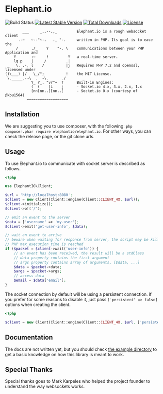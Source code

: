 # Elephant.io

![Build Status](https://github.com/ElephantIO/elephant.io/actions/workflows/continuous-integration.yml/badge.svg)
[![Latest Stable Version](https://poser.pugx.org/elephantio/elephant.io/v/stable.svg)](https://packagist.org/packages/elephantio/elephant.io)
[![Total Downloads](https://poser.pugx.org/elephantio/elephant.io/downloads.svg)](https://packagist.org/packages/elephantio/elephant.io) 
[![License](https://poser.pugx.org/elephantio/elephant.io/license.svg)](https://packagist.org/packages/elephantio/elephant.io)

```
        ___     _,.--.,_         Elephant.io is a rough websocket client
      .-~   ~--"~-.   ._ "-.     written in PHP. Its goal is to ease the
     /      ./_    Y    "-. \    communications between your PHP Application and
    Y       :~     !         Y   a real-time server.
    lq p    |     /         .|
 _   \. .-, l    /          |j   Requires PHP 7.2 and openssl, licensed under
()\___) |/   \_/";          !    the MIT License.
 \._____.-~\  .  ~\.      ./
            Y_ Y_. "vr"~  T      Built-in Engines:
            (  (    |L    j      - Socket.io 4.x, 3.x, 2.x, 1.x
            [nn[nn..][nn..]      - Socket.io 0.x (courtesy of @kbu1564)
          ~~~~~~~~~~~~~~~~~~~
```

## Installation

We are suggesting you to use composer, with the following: `php composer.phar require elephantio/elephant.io`. For other ways, you can check the release page, or the git clone urls.

## Usage

To use Elephant.io to communicate with socket server is described as follows.

```php
<?php

use ElephantIO\Client;

$url = 'http://localhost:8080';
$client = new Client(Client::engine(Client::CLIENT_4X, $url));
$client->initialize();
$client->of('/');

// emit an event to the server
$data = ['username' => 'my-user'];
$client->emit('get-user-info', $data);

// wait an event to arrive
// beware when waiting for response from server, the script may be killed if
// PHP max_execution_time is reached
if ($packet = $client->wait('user-info')) {
    // an event has been received, the result will be a stdClass
    // data property contains the first argument
    // args property contains array of arguments, [$data, ...]
    $data = $packet->data;
    $args = $packet->args;
    // access data
    $email = $data['email'];
}
```

The socket connection by default will be using a persistent connection. If you prefer for some
reasons to disable it, just pass `['persistent' => false]` options when creating the client.

```php
<?php

$client = new Client(Client::engine(Client::CLIENT_4X, $url, ['persistent' => false]));
```

## Documentation

The docs are not written yet, but you should check [the example directory](https://github.com/ElephantIO/elephant.io/tree/master/example)
to get a basic knowledge on how this library is meant to work.

## Special Thanks

Special thanks goes to Mark Karpeles who helped the project founder to understand the way websockets works.
